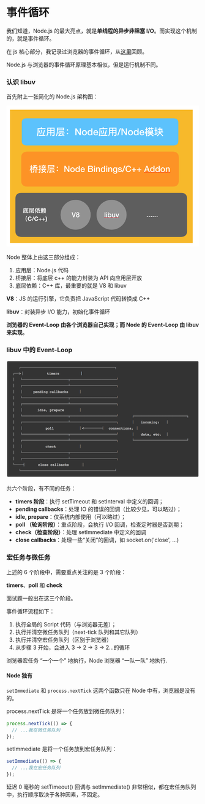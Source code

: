 # 事件循环

我们知道，Node.js 的最大亮点，就是**单线程的异步非阻塞 I/O**。而实现这个机制的，就是事件循环。

在 js 核心部分，我记录过浏览器的事件循环，从[这里](../../core/事件循环.md)回顾。

Node.js 与浏览器的事件循环原理基本相似，但是运行机制不同。

### 认识 libuv

首先附上一张简化的 Node.js 架构图：

![086F092A05CD.png](../image/086F092A05CD.png)

Node 整体上由这三部分组成：

1. 应用层：Node.js 代码
2. 桥接层：将底层 c++ 的能力封装为 API 向应用层开放
3. 底层依赖：C++ 库，最重要的就是 V8 和 libuv

**V8**：JS 的运行引擎，它负责把 JavaScript 代码转换成 C++

**libuv**：封装异步 I/O 能力，初始化事件循环

**浏览器的 Event-Loop 由各个浏览器自己实现；而 Node 的 Event-Loop 由 libuv 来实现**。

### libuv 中的 Event-Loop

![B8F3D1254F34D8D77957.png](../image/B8F3D1254F34D8D77957.png)

共六个阶段，有不同的任务：

- **timers 阶段**：执行 setTimeout 和 setInterval 中定义的回调；
- **pending callbacks**：处理 IO 的错误的回调（比较少见，可以略过）；
- **idle, prepare**：仅系统内部使用（可以略过）；
- **poll （轮询阶段）**：重点阶段，会执行 I/O 回调，检查定时器是否到期；
- **check（检查阶段）**：处理 setImmediate 中定义的回调
- **close callbacks**：处理一些“关闭”的回调，如 socket.on('close', ...)

### 宏任务与微任务

上述的 6 个阶段中，需要重点关注的是 3 个阶段：

**timers**、**poll** 和 **check**

面试题一般出在这三个阶段。

事件循环流程如下：

1. 执行全局的 Script 代码（与浏览器无差）；
2. 执行并清空微任务队列（next-tick 队列和其它队列）
3. 执行并清空宏任务队列（区别于浏览器）
4. 从步骤 3 开始，会进入 3 -> 2 -> 3 -> 2…的循环

浏览器宏任务 “一个一个” 地执行，Node 浏览器 “一队一队” 地执行.

#### Node 独有

`setImmediate` 和 `process.nextTick` 这两个函数只在 Node 中有，浏览器是没有的。

process.nextTick 是将一个任务放到微任务队列：

```js
process.nextTick(() => {
  // ...我在微任务队列
});
```

setImmediate 是将一个任务放到宏任务队列：

```js
setImmediate(() => {
  // ...我在宏任务队列
});
```

延迟 0 毫秒的 setTimeout() 回调与 setImmediate() 非常相似，都在宏任务队列中，执行顺序取决于各种因素，不固定。
